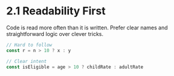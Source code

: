 # 2.1 Readability First
Code is read more often than it is written. Prefer clear names and straightforward logic over clever tricks.

```js
// Hard to follow
const r = n > 10 ? x : y

// Clear intent
const isEligible = age > 10 ? childRate : adultRate
```

